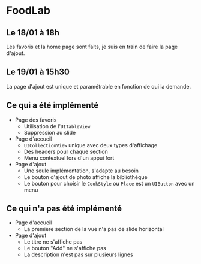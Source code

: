 # FoodLab

## Le 18/01 à 18h
Les favoris et la home page sont faits, je suis en train de faire la page d'ajout.

## Le 19/01 à 15h30
La page d'ajout est unique et paramétrable en fonction de qui la demande.

## Ce qui a été implémenté
- Page des favoris
    - Utilisation de l'`UITableView`
    - Suppression au slide
- Page d'accueil
    - `UICollectionView` unique avec deux types d'affichage
    - Des headers pour chaque section
    - Menu contextuel lors d'un appui fort
- Page d'ajout
    - Une seule implémentation, s'adapte au besoin
    - Le bouton d'ajout de photo affiche la bibliothèque
    - Le bouton pour choisir le `CookStyle` ou `Place` est un `UIButton` avec un menu

## Ce qui n'a pas été implémenté
- Page d'accueil
    - La première section de la vue n'a pas de slide horizontal
- Page d'ajout
    - Le titre ne s'affiche pas
    - Le bouton "Add" ne s'affiche pas
    - La description n'est pas sur plusieurs lignes
